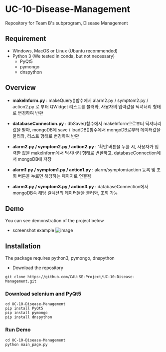 # UC-10-Disease-Management
Repository for Team B's subprogram, Disease Management

## Requirement
- Windows, MacOS or Linux (Ubuntu recommended)
- Python 3 (We tested in conda, but not necessary)
  - PyQt5
  - pymongo
  - dnspython


## Overview

- **makeInform.py** : makeQuery()함수에서 alarm2.py / symptom2.py / action2.py 로 부터 QWidget 리스트를 불러와, 사용자의 입력값을 딕셔너리 형태로 변경하여 반환
 
- **databaseConnection.py** : dbSave()함수에서 makeInform으로부터 딕셔너리 값을 받아, mongoDB에 save / loadDB()함수에서 mongoDB로부터 데이터값을 불러와, 리스트 형태로 변경하여 반환

- **alarm2.py / symptom2.py / action2.py** : '확인'버튼을 누를 시, 사용자가 입력한 값을 makeInform에서 딕셔너리 형태로 변환하고, databaseConnection에서 mongoDB에 저장

- **alarm1.py / symptom1.py / action1.py** : alarm/symptom/action 등록 및 조회 버튼을 누르면 해당하는 페이지로 연결됨

- **alarm3.py / symptom3.py / action3.py** : databaseConnection에서 mongoDB속 해당 컬렉션의 데이터들을 불러와, 조회 가능



## Demo
You can see demonstration of the project below

- screenshot example
![image]("#")


## Installation
The package requires python3, pymongo, dnspython
- Download the repository

```
git clone https://github.com/CAU-SE-Project/UC-10-Disease-Management.git
```

### Download selenium and PyQt5
```
cd UC-10-Disease-Management
pip install PyQt5
pip install pymongo
pip install dnspython
```

### Run Demo
```
cd UC-10-Disease-Management
python main_page.py
```
